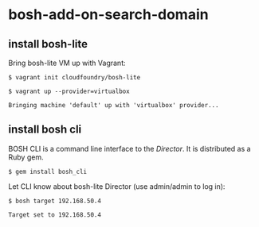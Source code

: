 # bosh-add-on-search-domain

## install bosh-lite

Bring bosh-lite VM up with Vagrant:
```
$ vagrant init cloudfoundry/bosh-lite

$ vagrant up --provider=virtualbox

Bringing machine 'default' up with 'virtualbox' provider...
```

## install bosh cli
BOSH CLI is a command line interface to the _Director_. It is distributed as a Ruby gem.
```
$ gem install bosh_cli
```

Let CLI know about bosh-lite Director (use admin/admin to log in):
```
$ bosh target 192.168.50.4

Target set to 192.168.50.4
```

## 
